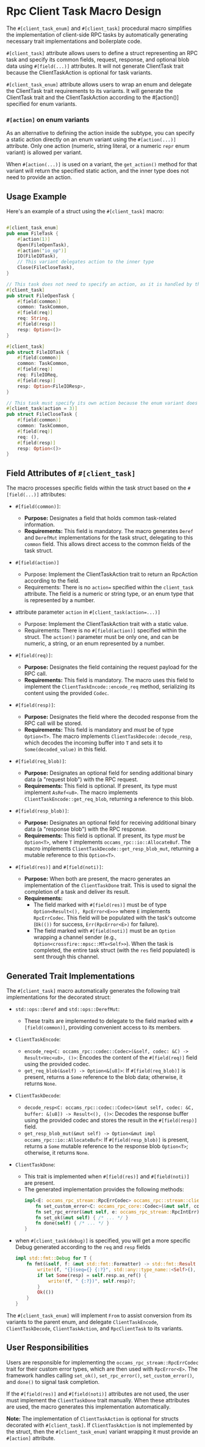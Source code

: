 # Rpc Client Task Macro Design

The `#[client_task_enum]` and `#[client_task]` procedural macro simplifies the implementation of client-side RPC tasks by automatically generating necessary trait implementations and boilerplate code.

`#[client_task]` attribute allows users to define a struct representing an RPC task and specify its common fields, request, response, and optional blob data using `#[field(...)]` attributes.
It will not generate ClientTask trait because the ClientTaskAction is optional for task variants.

`#[client_task_enum]` attribute allows users to wrap an enum and delegate the ClientTask trait requirements to its variants.
It will generate the ClientTask trait and the ClientTaskAction according to the #[action()] specified for enum variants.

### `#[action]` on enum variants

As an alternative to defining the action inside the subtype, you can specify a static action directly on an enum variant using the `#[action(...)]` attribute. Only one action (numeric, string literal, or a numeric `repr` enum variant) is allowed per variant.

When `#[action(...)]` is used on a variant, the `get_action()` method for that variant will return the specified static action, and the inner type does not need to provide an action.

## Usage Example

Here's an example of a struct using the `#[client_task]` macro:

```rust

#[client_task_enum]
pub enum FileTask {
    #[action(1)]
    Open(FileOpenTask),
    #[action("io_op")]
    IO(FileIOTask),
    // This variant delegates action to the inner type
    Close(FileCloseTask),
}

// This task does not need to specify an action, as it is handled by the enum variant.
#[client_task]
pub struct FileOpenTask {
    #[field(common)]
    common: TaskCommon,
    #[field(req)]
    req: String,
    #[field(resp)]
    resp: Option<()>
}

#[client_task]
pub struct FileIOTask {
    #[field(common)]
    common: TaskCommon,
    #[field(req)]
    req: FileIOReq,
    #[field(resp)]
    resp: Option<FileIOResp>,
}

// This task must specify its own action because the enum variant does not.
#[client_task(action = 3)]
pub struct FileCloseTask {
    #[field(common)]
    common: TaskCommon,
    #[field(req)]
    req: (),
    #[field(resp)]
    resp: Option<()>
}

```

## Field Attributes of `#[client_task]`

The macro processes specific fields within the task struct based on the `#[field(...)]` attributes:

*   `#[field(common)]`:
    *   **Purpose:** Designates a field that holds common task-related information.
    *   **Requirements:** This field is mandatory. The macro generates `Deref` and `DerefMut` implementations for the task struct, delegating to this `common` field. This allows direct access to the common fields of the task struct.

*   `#[field(action)]`
    *   Purpose: Implement the ClientTaskAction trait to return an RpcAction according to the field.
    *   Requirements: There is no `action=` specified within the `client_task` attribute. The field is a numeric or string type, or an enum type that is represented by a number.

*   attribute parameter `action` in `#[client_task(action=...)]`
    *   Purpose: Implement the ClientTaskAction trait with a static value.
    *   Requirements: There is no `#[field(action)]` specified within the struct. The `action()` parameter must be only one, and can be numeric, a string, or an enum represented by a number.

*   `#[field(req)]`:
    *   **Purpose:** Designates the field containing the request payload for the RPC call.
    *   **Requirements:** This field is mandatory. The macro uses this field to implement the `ClientTaskEncode::encode_req` method, serializing its content using the provided `Codec`.

*   `#[field(resp)]`:
    *   **Purpose:** Designates the field where the decoded response from the RPC call will be stored.
    *   **Requirements:** This field is mandatory and *must* be of type `Option<T>`. The macro implements `ClientTaskDecode::decode_resp`, which decodes the incoming buffer into `T` and sets it to `Some(decoded_value)` in this field.

*   `#[field(req_blob)]`:
    *   **Purpose:** Designates an optional field for sending additional binary data (a "request blob") with the RPC request.
    *   **Requirements:** This field is optional. If present, its type must implement `AsRef<u8>`. The macro implements `ClientTaskEncode::get_req_blob`, returning a reference to this blob.

*   `#[field(resp_blob)]`:
    *   **Purpose:** Designates an optional field for receiving additional binary data (a "response blob") with the RPC response.
    *   **Requirements:** This field is optional. If present, its type *must* be `Option<T>`, where `T` implements `occams_rpc::io::AllocateBuf`. The macro implements `ClientTaskDecode::get_resp_blob_mut`, returning a mutable reference to this `Option<T>`.

*  `#[field(res)]` and `#[field(noti)]`:
    *   **Purpose:** When both are present, the macro generates an implementation of the `ClientTaskDone` trait. This is used to signal the completion of a task and deliver its result.
    *   **Requirements:**
        *   The field marked with `#[field(res)]` must be of type `Option<Result<(), RpcError<E>>>` where `E` implements `RpcErrCodec`. This field will be populated with the task's outcome (`Ok(())` for success, `Err(RpcError<E>)` for failure).
        *   The field marked with `#[field(noti)]` must be an `Option` wrapping a channel sender (e.g., `Option<crossfire::mpsc::MTx<Self>>`). When the task is completed, the entire task struct (with the `res` field populated) is sent through this channel.


## Generated Trait Implementations

The `#[client_task]` macro automatically generates the following trait implementations for the decorated struct:

*   `std::ops::Deref` and `std::ops::DerefMut`:
    *   These traits are implemented to delegate to the field marked with `#[field(common)]`, providing convenient access to its members.

*   `ClientTaskEncode`:
    *   `encode_req<C: occams_rpc::codec::Codec>(&self, codec: &C) -> Result<Vec<u8>, ()>`: Encodes the content of the `#[field(req)]` field using the provided codec.
    *   `get_req_blob(&self) -> Option<&[u8]>`: If `#[field(req_blob)]` is present, returns a `Some` reference to the blob data; otherwise, it returns `None`.

*   `ClientTaskDecode`:
    *   `decode_resp<C: occams_rpc::codec::Codec>(&mut self, codec: &C, buffer: &[u8]) -> Result<(), ()>`: Decodes the response buffer using the provided codec and stores the result in the `#[field(resp)]` field.
    *   `get_resp_blob_mut(&mut self) -> Option<&mut impl occams_rpc::io::AllocateBuf>`: If `#[field(resp_blob)]` is present, returns a `Some` mutable reference to the response blob `Option<T>`; otherwise, it returns `None`.

*   `ClientTaskDone`:
    *   This trait is implemented when `#[field(res)]` and `#[field(noti)]` are present.
    *   The generated implementation provides the following methods:
        ```rust
        impl<E: occams_rpc_stream::RpcErrCodec> occams_rpc::stream::client::ClientTaskDone for T {
            fn set_custom_error<C: occams_rpc_core::Codec>(&mut self, codec: &C, res: occams_rpc_stream::EncodedErr) { /* ... */ }
            fn set_rpc_error(&mut self, e: occams_rpc_stream::RpcIntErr) { /* ... */ }
            fn set_ok(&mut self) { /* ... */ }
            fn done(self) { /* ... */ }
        }
        ```

*   when `#[client_task(debug)]` is specified, you will get a more specific Debug generated according to the `req` and `resp` fields
    ```rust
    impl std::fmt::Debug for T {
        fn fmt(&self, f: &mut std::fmt::Formatter) -> std::fmt::Result {
            write!(f, "{}(seq={} {:?}", std::any::type_name::<Self>(), self.seq, self.req)?;
            if let Some(resp) = self.resp.as_ref() {
                write!(f, " {:?})", self.resp)?;
            }
            Ok(())
        }
    }
    ```


The `#[client_task_enum]` will implement `From` to assist conversion from its variants to the parent enum, and delegate `ClientTaskEncode`, `ClientTaskDecode`, `ClientTaskAction`, and `RpcClientTask` to its variants.

## User Responsibilities

Users are responsible for implementing the `occams_rpc_stream::RpcErrCodec` trait for their custom error types, which are then used with `RpcError<E>`. The framework handles calling `set_ok()`, `set_rpc_error()`, `set_custom_error()`, and `done()` to signal task completion.

If the `#[field(res)]` and `#[field(noti)]` attributes are not used, the user must implement the `ClientTaskDone` trait manually. When these attributes are used, the macro generates this implementation automatically.

**Note:** The implementation of `ClientTaskAction` is optional for structs decorated with `#[client_task]`. If `ClientTaskAction` is not implemented by the struct, then the `#[client_task_enum]` variant wrapping it must provide an `#[action]` attribute.
